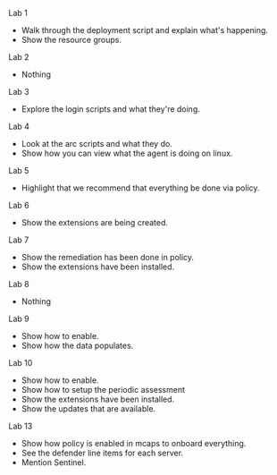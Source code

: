 Lab 1

- Walk through the deployment script and explain what's happening.
- Show the resource groups.

Lab 2

- Nothing

Lab 3

- Explore the login scripts and what they're doing.

Lab 4

- Look at the arc scripts and what they do.
- Show how you can view what the agent is doing on linux.

Lab 5

- Highlight that we recommend that everything be done via policy.

Lab 6

- Show the extensions are being created.

Lab 7

- Show the remediation has been done in policy.
- Show the extensions have been installed.

Lab 8

- Nothing

Lab 9

- Show how to enable.
- Show how the data populates.

Lab 10

- Show how to enable.
- Show how to setup the periodic assessment
- Show the extensions have been installed.
- Show the updates that are available.

Lab 13

- Show how policy is enabled in mcaps to onboard everything.
- See the defender line items for each server.
- Mention Sentinel.
